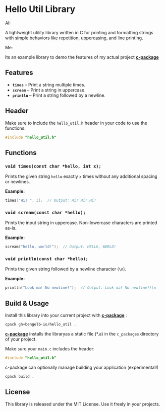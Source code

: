 # Hello Util Library

AI:

A lightweight utility library written in C for printing and formatting strings with simple behaviors like repetition, uppercasing, and line printing.

Me:

Its an example library to demo the features of my actual project [**c-package**](https://github.com/bengelb-io/c-package)

## Features

- **`times`** – Print a string multiple times.
- **`scream`** – Print a string in uppercase.
- **`println`** – Print a string followed by a newline.

## Header

Make sure to include the `hello_util.h` header in your code to use the functions.

```c
#include "hello_util.h"
```

## Functions

### `void times(const char *hello, int x);`

Prints the given string `hello` exactly `x` times without any additional spacing or newlines.

**Example:**

```c
times("Hi! ", 3);  // Output: Hi! Hi! Hi!
```

### `void scream(const char *hello);`

Prints the input string in uppercase. Non-lowercase characters are printed as-is.

**Example:**

```c
scream("hello, world!");  // Output: HELLO, WORLD!
```

### `void println(const char *hello);`

Prints the given string followed by a newline character (`\n`).

**Example:**

```c
println("Look ma! No newline!");  // Output: Look ma! No newline!!\n
```

## Build & Usage

Install this library into your current project with [**c-package**](https://github.com/bengelb-io/c-package) :

```bash
cpack gh+bengelb-io/hello_util .
```

[**c-package**](https://github.com/bengelb-io/c-package) installs the libraryas a static file (*.a) in the `c_packages` directory of your project.

Make sure your `main.c` includes the header:

```c
#include "hello_util.h"
```

c-package can optionally manage building your application (experimental!) 

```bash
cpack build .
```

## License

This library is released under the MIT License. Use it freely in your projects.
